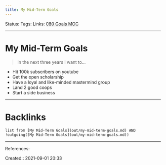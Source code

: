 ```yaml
---
title: My Mid-Term Goals
---
```

Status: 
Tags: 
Links: [080 Goals MOC](out/080-goals-moc.md)
___
# My Mid-Term Goals
> In the next three years I want to...

- Hit 100k subscribers on youtube
- Get the open scholarship
- Have a loyal and like-minded mastermind group
- Land 2 good coops
- Start a side business 
___
# Backlinks
```dataview
list from [My Mid-Term Goals](out/my-mid-term-goals.md) AND !outgoing([My Mid-Term Goals](out/my-mid-term-goals.md))
```
___
References:

Created:: 2021-09-01 20:33
